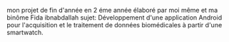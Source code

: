 mon projet de fin d'année en 2 éme année élaboré par moi même et ma binôme Fida ibnabdallah 
sujet: Développement d'une application Android pour l'acquisition et le traitement de données biomédicales à partir d'une smartwatch.
